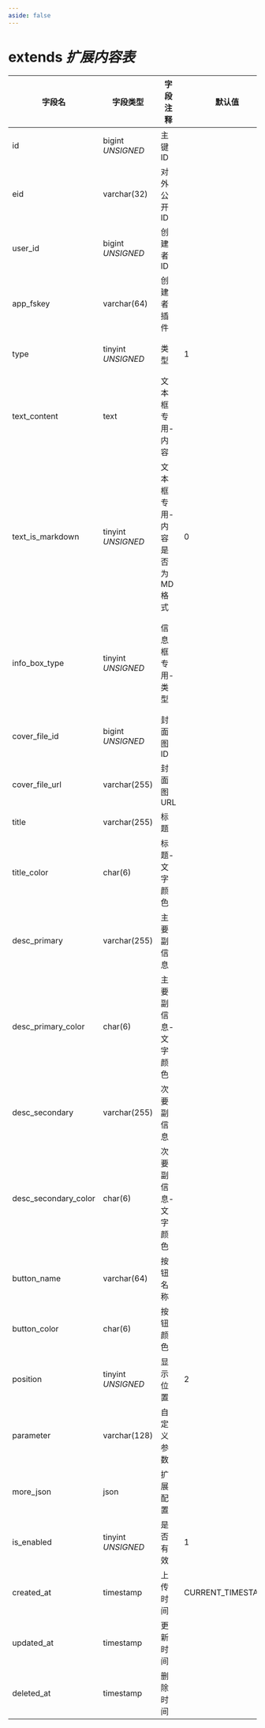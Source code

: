 ```yaml
---
aside: false
---
```


# extends *扩展内容表*

| 字段名 | 字段类型 | 字段注释 | 默认值 | 可空 | 备注 |
| --- | --- | --- | --- | --- | --- |
| id | bigint *UNSIGNED* | 主键 ID | | NO | 自动递增 |
| eid | varchar(32) | 对外公开 ID |  | NO | **唯一值** |
| user_id | bigint *UNSIGNED* | 创建者 ID |  | NO | 关联字段 [users->id](../users/users.md) |
| app_fskey | varchar(64) | 创建者插件 |  | NO | 关联字段 [apps->fskey](../apps/apps.md) |
| type | tinyint *UNSIGNED* | 类型 | 1 |  NO| 1.文本框 / 2.信息框 / 3.交互框 |
| text_content | text | 文本框专用-内容 |  | YES | 仅 frame 为“文本框”扩展类型的时候有效，支持 Morkdown 格式 |
| text_is_markdown | tinyint *UNSIGNED* | 文本框专用-内容是否为 MD 格式 | 0 | NO | 0.否 / 1.是 |
| info_box_type | tinyint *UNSIGNED* | 信息框专用-类型 |  | YES | 1.正方形信息框架<br>2.大号正方形信息框架<br>3.纵图信息框架<br>4.横图信息框架 |
| cover_file_id | bigint *UNSIGNED* | 封面图 ID |  | YES | 关联字段 [files->id](../systems/files.md) |
| cover_file_url | varchar(255) | 封面图 URL |  | YES |  |
| title | varchar(255) | 标题 |  | YES | **多语言**  |
| title_color | char(6) | 标题-文字颜色 |  | YES |  |
| desc_primary | varchar(255) | 主要副信息 |  | YES | **多语言** |
| desc_primary_color | char(6) | 主要副信息-文字颜色 |  | YES |  |
| desc_secondary | varchar(255) | 次要副信息 |  | YES | **多语言** |
| desc_secondary_color | char(6) | 次要副信息-文字颜色 |  | YES |  |
| button_name | varchar(64) | 按钮名称 |  | YES | **多语言** |
| button_color | char(6) | 按钮颜色 |  | YES |  |
| position | tinyint *UNSIGNED* | 显示位置 | 2 | NO | 1.上方 / 2.下方 |
| parameter | varchar(128) | 自定义参数 |  | YES | 逻辑参见[插件说明](../apps/apps.md#地址拼接说明) |
| more_json | json | 扩展配置 |  | YES | 自定义信息，如何使用需客户端配合 |
| is_enabled | tinyint *UNSIGNED* | 是否有效 | 1 | NO | 0.无效 / 1.有效 |
| created_at | timestamp | 上传时间 | CURRENT_TIMESTAMP | NO |  |
| updated_at | timestamp | 更新时间 |  | YES |  |
| deleted_at | timestamp | 删除时间 |  | YES | 为空代表没有删除 |
